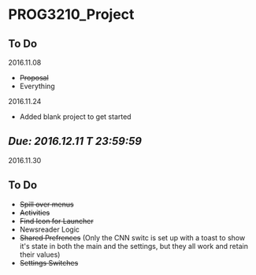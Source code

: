 # PROG3210_Project

## To Do

2016.11.08


- ~~Proposal~~
- Everything

2016.11.24

- Added blank project to get started

## **_Due: 2016.12.11 T 23:59:59_**

2016.11.30

## To Do

- ~~Spill over menus~~
- ~~Activities~~
- ~~Find Icon for Launcher~~
- Newsreader Logic
- ~~Shared Prefrences~~ (Only the CNN switc is set up with a toast to show it's state in both the main and the settings, but they all work and retain their values)
- ~~Settings Switches~~
